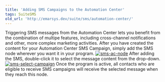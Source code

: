 ```yaml
---
title: 'Adding SMS Campaigns to the Automation Center'
tags: SuiteSMS
old_url: 'http://emarsys.dev/suite/sms/automation-center/'
---
```


Triggering SMS messages from the Automation Center lets you benefit from the combination of multipe features, including cross-channel notifications and other, more complex marketing activities. After you have created the content for your Automation Center SMS Campaign, simply add the SMS node wherever you want it in your program. [![sms-ac-node](/assets/images/sms-ac-node-300x109.png)](/assets/images/sms-ac-node.png) After adding the SMS, double-click it to select the message content from the drop-down. [![sms-select-campaign](/assets/images/sms-select-campaign-300x231.png)](/assets/images/sms-select-campaign.png) Once the program is active, all contacts who are eligible to receive SMS campaigns will receive the selected message when they reach this node.